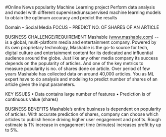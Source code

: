 #Online News popularity Machine Learning project
Perform data analysis and model with different supervised/unsupervised machine learning models to obtain the optimum accuracy and predict the results

Domain – Social Media
FOCUS – PREDICT NO. OF SHARES OF AN ARTICLE

BUSINESS CHALLENGE/REQUIREMENT
Mashable (www.mashable.com) -- is a global, multi-platform media and entertainment company. Powered by its own proprietary technology, Mashable is the go-to source for tech, digital culture and entertainment content for its dedicated and influential audience around the globe.
Just like any other media company its success depends on the popularity of articles. And one of the key metrics to measure popularity is no. of shares done on article.
Over period of few years Mashable has collected data on around 40,000 articles.
You as ML expert have to do analysis and modeling to predict number of shares of an article given the input parameters.

KEY ISSUES
• Data contains large number of features
• Prediction is of continuous value (shares)

BUSINESS BENEFITS
Mashable’s entire business is dependent on popularity of articles. With accurate prediction of shares, company can choose which articles to publish hence driving higher user engagement and profits. Rough estimate is 1% increase in engagement time (minutes) increases profit by up to 5%.
